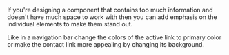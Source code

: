 If you're designing a component that contains too much information and doesn't have much space to work with then you can add emphasis on the individual elements to make them stand out.

Like in a navigation bar change the colors of the active link to primary color or make the contact link more appealing by changing its background.